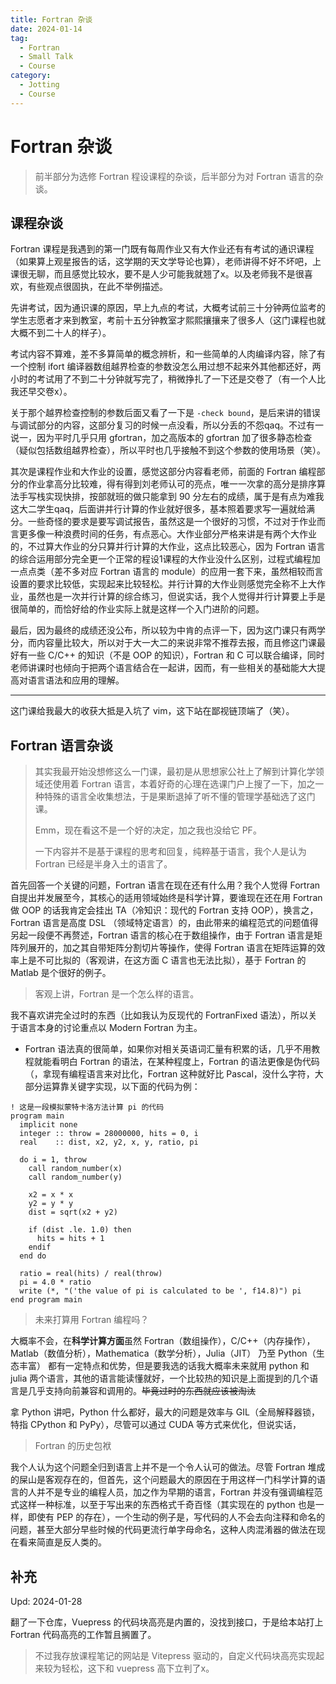 ```yaml
---
title: Fortran 杂谈
date: 2024-01-14
tag:
  - Fortran
  - Small Talk
  - Course
category:
  - Jotting
  - Course
---
```


# Fortran 杂谈

> 前半部分为选修 Fortran 程设课程的杂谈，后半部分为对 Fortran 语言的杂谈。

<!-- more -->

## 课程杂谈

Fortran 课程是我遇到的第一门既有每周作业又有大作业还有有考试的通识课程（如果算上观星报告的话，这学期的天文学导论也算），老师讲得不好不坏吧，上课很无聊，而且感觉比较水，要不是人少可能我就翘了x。以及老师我不是很喜欢，有些观点很固执，在此不举例描述。

先讲考试，因为通识课的原因，早上九点的考试，大概考试前三十分钟两位监考的学生志愿者才来到教室，考前十五分钟教室才熙熙攘攘来了很多人（这门课程也就大概不到二十人的样子）。

考试内容不算难，差不多算简单的概念辨析，和一些简单的人肉编译内容，除了有一个控制 ifort 编译器数组越界检查的参数没怎么用过想不起来外其他都还好，两小时的考试用了不到二十分钟就写完了，稍微挣扎了一下还是交卷了（有一个人比我还早交卷x）。

关于那个越界检查控制的参数后面又看了一下是 `-check bound`，是后来讲的错误与调试部分的内容，这部分复习的时候一点没看，所以分丢的不怨qaq。不过有一说一，因为平时几乎只用 gfortran，加之高版本的 gfortran 加了很多静态检查（疑似包括数组越界检查），所以平时也几乎接触不到这个参数的使用场景（笑）。

其次是课程作业和大作业的设置，感觉这部分内容看老师，前面的 Fortran 编程部分的作业拿高分比较难，得有得到刘老师认可的亮点，唯一一次拿的高分是排序算法手写栈实现快排，按部就班的做只能拿到 90 分左右的成绩，属于是有点为难我这大二学生qaq，后面讲并行计算的作业就好很多，基本照着要求写一遍就给满分。一些奇怪的要求是要写调试报告，虽然这是一个很好的习惯，不过对于作业而言更多像一种浪费时间的任务，有点恶心。大作业部分严格来讲是有两个大作业的，不过算大作业的分只算并行计算的大作业，这点比较恶心，因为 Fortran 语言的综合运用部分完全更一个正常的程设1课程的大作业没什么区别，过程式编程加一点点类（差不多对应 Fortran 语言的 module）的应用一套下来，虽然相较而言设置的要求比较低，实现起来比较轻松。并行计算的大作业则感觉完全称不上大作业，虽然也是一次并行计算的综合练习，但说实话，我个人觉得并行计算要上手是很简单的，而恰好给的作业实际上就是这样一个入门进阶的问题。

最后，因为最终的成绩还没公布，所以较为中肯的点评一下，因为这门课只有两学分，而内容量比较大，所以对于大一大二的来说非常不推荐去报，而且修这门课最好有一些 C/C++ 的知识（不是 OOP 的知识），Fortran 和 C 可以联合编译，同时老师讲课时也倾向于把两个语言结合在一起讲，因而，有一些相关的基础能大大提高对语言语法和应用的理解。

---

这门课给我最大的收获大抵是入坑了 vim，这下站在鄙视链顶端了（笑）。

## Fortran 语言杂谈

> 其实我最开始没想修这么一门课，最初是从思想家公社上了解到计算化学领域还使用着 Fortran 语言，本着好奇的心理在选课门户上搜了一下，加之一种特殊的语言全收集想法，于是果断退掉了听不懂的管理学基础选了这门课。
>
> Emm，现在看这不是一个好的决定，加之我也没给它 PF。
>
> 一下内容并不是基于课程的思考和回复，纯粹基于语言，我个人是认为 Fortran 已经是半身入土的语言了。

首先回答一个关键的问题，Fortran 语言在现在还有什么用？我个人觉得 Fortran 自提出并发展至今，其核心的适用领域始终是科学计算，要谁现在还在用 Fortran 做 OOP 的话我肯定会挂出 TA（冷知识：现代的 Fortran 支持 OOP），换言之，Fortran 语言是高度 DSL （领域特定语言）的，由此带来的编程范式的问题值得另起一段便不再赘述，Fortran 语言的核心在于数组操作，由于 Fortran 语言是矩阵列展开的，加之其自带矩阵分割切片等操作，使得 Fortran 语言在矩阵运算的效率上是不可比拟的（客观讲，在这方面 C 语言也无法比拟），基于 Fortran 的 Matlab 是个很好的例子。

> 客观上讲，Fortran 是一个怎么样的语言。

我不喜欢讲完全过时的东西（比如我认为反现代的 FortranFixed 语法），所以关于语言本身的讨论重点以 Modern Fortran 为主。

- Fortran 语法真的很简单，如果你对相关英语词汇量有积累的话，几乎不用教程就能看明白 Fortran 的语法，在某种程度上，Fortran 的语法更像是伪代码（，拿现有编程语言来对比化，Fortran 这种就好比 Pascal，没什么字符，大部分运算靠关键字实现，以下面的代码为例：

```Fortran
! 这是一段模拟蒙特卡洛方法计算 pi 的代码
program main
  implicit none
  integer :: throw = 28000000, hits = 0, i
  real    :: dist, x2, y2, x, y, ratio, pi

  do i = 1, throw
    call random_number(x)
    call random_number(y)

    x2 = x * x
    y2 = y * y
    dist = sqrt(x2 + y2)

    if (dist .le. 1.0) then
      hits = hits + 1
    endif
  end do

  ratio = real(hits) / real(throw)
  pi = 4.0 * ratio
  write (*, "('the value of pi is calculated to be ', f14.8)") pi
end program main
```

> 未来打算用 Fortran 编程吗？

大概率不会，在**科学计算方面**虽然 Fortran（数组操作），C/C++（内存操作），Matlab（数值分析），Mathematica（数学分析），Julia（JIT） 乃至 Python（生态丰富） 都有一定特点和优势，但是要我选的话我大概率未来就用 python 和 julia 两个语言，其他的语言能读懂就好，一个比较热的知识是上面提到的几个语言是几乎支持向前兼容和调用的。~~毕竟过时的东西就应该被淘汰~~

拿 Python 讲吧，Python 什么都好，最大的问题是效率与 GIL（全局解释器锁，特指 CPython 和 PyPy），尽管可以通过 CUDA 等方式来优化，但说实话，

> Fortran 的历史包袱

我个人认为这个问题全归到语言上并不是一个令人认可的做法。尽管 Fortran 堆成的屎山是客观存在的，但首先，这个问题最大的原因在于用这样一门科学计算的语言的人并不是专业的编程人员，加之作为早期的语言，Fortran 并没有强调编程范式这样一种标准，以至于写出来的东西格式千奇百怪（其实现在的 python 也是一样，即使有 PEP 的存在），一个生动的例子是，写代码的人不会去向注释和命名的问题，甚至大部分早些时候的代码更流行单字母命名，这种人肉混淆器的做法在现在看来简直是反人类的。

## 补充

Upd: 2024-01-28

翻了一下仓库，Vuepress 的代码块高亮是内置的，没找到接口，于是给本站打上 Fortran 代码高亮的工作暂且搁置了。

> 不过我存放课程笔记的网站是 Vitepress 驱动的，自定义代码块高亮实现起来较为轻松，这下和 vuepress 高下立判了x。
